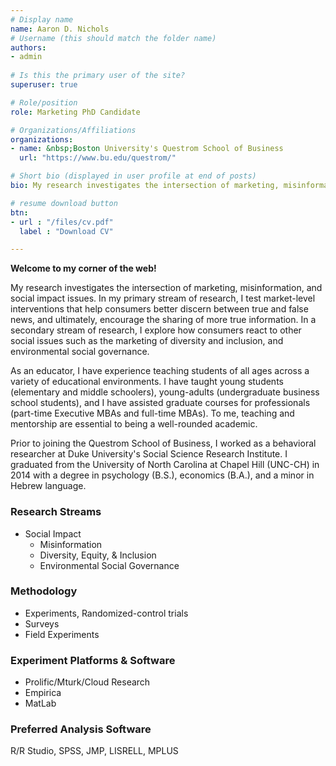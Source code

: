 ```yaml
---
# Display name
name: Aaron D. Nichols
# Username (this should match the folder name)
authors:
- admin
  
# Is this the primary user of the site?
superuser: true

# Role/position
role: Marketing PhD Candidate

# Organizations/Affiliations
organizations:
- name: &nbsp;Boston University's Questrom School of Business
  url: "https://www.bu.edu/questrom/"

# Short bio (displayed in user profile at end of posts)
bio: My research investigates the intersection of marketing, misinformation, and social impact issues.

# resume download button
btn:
- url : "/files/cv.pdf"
  label : "Download CV"

---
```


**Welcome to my corner of the web!**

My research investigates the intersection of marketing, misinformation, and social impact issues. In my primary stream of research, I test market-level interventions that help consumers better discern between true and false news, and ultimately, encourage the sharing of more true information. In a secondary stream of research, I explore how consumers react to other social issues such as the marketing of diversity and inclusion, and environmental social governance. 

As an educator, I have experience teaching students of all ages across a variety of educational environments. I have taught young students (elementary and middle schoolers), young-adults (undergraduate business school students), and I have assisted graduate courses for professionals (part-time Executive MBAs and full-time MBAs). To me, teaching and mentorship are essential to being a well-rounded academic. 

Prior to joining the Questrom School of Business, I worked as a behavioral researcher at Duke University's Social Science Research Institute. I graduated from the University of North Carolina at Chapel Hill (UNC-CH) in 2014 with a degree in psychology (B.S.), economics (B.A.), and a minor in Hebrew language. 

### Research Streams
- Social Impact
  - Misinformation
  - Diversity, Equity, & Inclusion
  - Environmental Social Governance

### Methodology
- Experiments, Randomized-control trials
- Surveys
- Field Experiments

### Experiment Platforms & Software
- Prolific/Mturk/Cloud Research
- Empirica
- MatLab
  
### Preferred Analysis Software
R/R Studio, SPSS, JMP, LISRELL, MPLUS 
